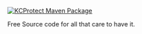 [![KCProtect Maven Package](https://github.com/FreedomFaighter/KCProtect/actions/workflows/maven-package.yml/badge.svg)](https://github.com/FreedomFaighter/KCProtect/actions/workflows/maven-package.yml)

Free Source code for all that care to have it.
